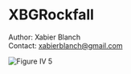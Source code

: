 # XBGRockfall
Author: Xabier Blanch<br/>
Contact: xabierblanch@gmail.com<br/>

![Figure IV 5](https://user-images.githubusercontent.com/37353398/151881584-71801a93-8a35-4bba-9d02-46b2e07ad67c.jpg)
